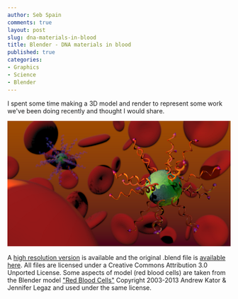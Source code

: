 ```yaml
---
author: Seb Spain
comments: true
layout: post
slug: dna-materials-in-blood
title: Blender - DNA materials in blood
published: true
categories:
- Graphics
- Science
- Blender
---
```


I spent some time making a 3D model and render to represent some work we've been doing recently and thought I would share.

![DNA Materials in Blood - Blender Render](/files/2013/11/25/DNA_Micelles_Small.png)

A [high resolution version](/files/2013/11/25/DNA_Micelles_hires.tif) is available and the original .blend file is [available here](/files/2013/11/25/DNA_Micelles_DoF.blend). All files are licensed under a Creative Commons Attribution 3.0 Unported License. Some aspects of model (red blood cells) are taken from the Blender model ["Red Blood Cells"](http://www.katorlegaz.com/3d_models/reference_effects/0183/index.php) Copyright 2003-2013 Andrew Kator & Jennifer Legaz and used under the same license. 